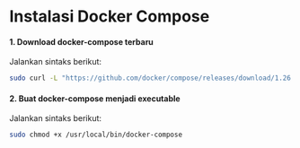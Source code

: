 # Instalasi Docker Compose

#### 1. Download docker-compose terbaru

Jalankan sintaks berikut:

````bash
sudo curl -L "https://github.com/docker/compose/releases/download/1.26.0/docker-compose-$(uname -s)-$(uname -m)" -o /usr/local/bin/docker-compose
````

#### 2. Buat docker-compose menjadi executable

Jalankan sintaks berikut:

````bash
sudo chmod +x /usr/local/bin/docker-compose
````
